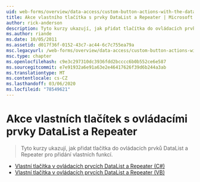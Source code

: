 ```yaml
---
uid: web-forms/overview/data-access/custom-button-actions-with-the-datalist-and-repeater/index
title: Akce vlastního tlačítka s prvky DataList a Repeater | Microsoft Docs
author: rick-anderson
description: Tyto kurzy ukazují, jak přidat tlačítka do ovládacích prvků DataList a Repeater pro přidání vlastních funkcí.
ms.author: riande
ms.date: 10/05/2011
ms.assetid: d017f36f-0152-43c7-ac44-6c7c755ea79a
msc.legacyurl: /web-forms/overview/data-access/custom-button-actions-with-the-datalist-and-repeater
msc.type: chapter
ms.openlocfilehash: c9e3c297310dc3936fdd2bcccc6b0b552ce6e587
ms.sourcegitcommit: e7e91932a6e91a63e2e46417626f39d6b244a3ab
ms.translationtype: MT
ms.contentlocale: cs-CZ
ms.lasthandoff: 03/06/2020
ms.locfileid: "78549621"
---
```

# <a name="custom-button-actions-with-the-datalist-and-repeater"></a>Akce vlastních tlačítek s ovládacími prvky DataList a Repeater

> Tyto kurzy ukazují, jak přidat tlačítka do ovládacích prvků DataList a Repeater pro přidání vlastních funkcí.

- [Vlastní tlačítka v ovládacích prvcích DataList a Repeater (C#)](custom-buttons-in-the-datalist-and-repeater-cs.md)
- [Vlastní tlačítka v ovládacích prvcích DataList a Repeater (VB)](custom-buttons-in-the-datalist-and-repeater-vb.md)
